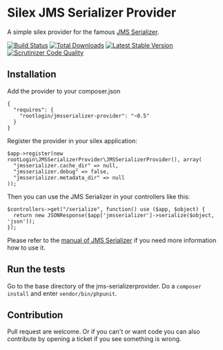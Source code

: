 Silex JMS Serializer Provider
=============================

A simple silex provider for the famous [JMS Serializer](http://jmsyst.com/libs/serializer).

[![Build Status](https://api.travis-ci.org/chrootLogin/jmsserializer-provider.png?branch=master)](https://travis-ci.org/chrootLogin/jmsserializer-provider)
[![Total Downloads](https://poser.pugx.org/rootlogin/jmsserializer-provider/downloads.png)](https://packagist.org/packages/rootlogin/jmsserializer-provider)
[![Latest Stable Version](https://poser.pugx.org/rootlogin/jmsserializer-provider/v/stable.png)](https://packagist.org/packages/rootlogin/jmsserializer-provider)
[![Scrutinizer Code Quality](https://scrutinizer-ci.com/g/chrootLogin/jmsserializer-provider/badges/quality-score.png?b=master)](https://scrutinizer-ci.com/g/chrootLogin/jmsserializer-provider/?branch=master)

Installation
------------

Add the provider to your composer.json
``` {.json}
{
  "requires": {
    "rootlogin/jmsserializer-provider": "~0.5"
  }
}
```

Register the provider in your silex application:
``` {.php}
$app->register(new rootLogin\JMSSerializerProvider\JMSSerializerProvider(), array(
  "jmsserializer.cache_dir" => null,
  "jmsserializer.debug" => false,
  "jmsserializer.metadata_dir" => null
));
```

Then you can use the JMS Serializer in your controllers like this:
``` {.php}
$controllers->get("/serialize", function() use ($app, $object) {
  return new JSONResponse($app['jmsserializer']->serialize($object, 'json'));
});
```

Please refer to the [manual of JMS Serializer](http://jmsyst.com/libs/serializer) if you need more information how to use it.

Run the tests
-------------
Go to the base directory of the jms-serializerprovider. Do a `composer install` and enter `vendor/bin/phpunit`.

Contribution
------------
Pull request are welcome. Or if you can't or want code you can also contribute by opening a ticket if you see something is wrong.
